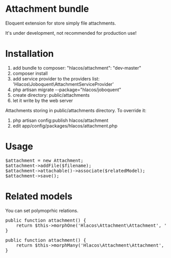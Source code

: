 # Attachment bundle

Eloquent extension for store simply file attachments.

It's under development, not recommended for production use!

# Installation

1. add bundle to composer: "hlacos/attachment": "dev-master"
2. composer install
3. add service provider to the providers list: 'Hlacos\Joboquent\AttachmentServiceProvider'
4. php artisan migrate --package="hlacos/joboquent"
5. create directory: public/attachments
6. let it write by the web server

Attachments storing in public/attachments directory.
To override it:

1. php artisan config:publish hlacos/attachment
2. edit app/config/packages/hlacos/attachment.php

# Usage

<pre>
$attachment = new Attachment;
$attachment->addFile($filename);
$attachment->attachable()->associate($relatedModel);
$attachment->save();
</pre>

# Related models

You can set polymoprhic relations.

<pre>
public function attachment() {
    return $this->morphOne('Hlacos\Attachment\Attachment', 'attachable');
}
</pre>

<pre>
public function attachment() {
    return $this->morphMany('Hlacos\Attachment\Attachment', 'attachable');
}
</pre>
